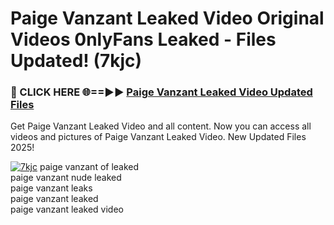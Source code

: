 # Paige Vanzant Leaked Video Original Videos 0nlyFans Leaked - Files Updated! (7kjc)

<h3>🔴 CLICK HERE 🌐==►► <a href="https://tinyurl.com/4seja8ks" rel="nofollow">Paige Vanzant Leaked Video Updated Files</a></h3>

Get Paige Vanzant Leaked Video and all content. Now you can access all videos and pictures of Paige Vanzant Leaked Video. New Updated Files 2025!

[![7kjc](https://i.imgur.com/EWjZXRe.gif)](https://tinyurl.com/4seja8ks)
paige vanzant of leaked<br>
paige vanzant nude leaked<br>
paige vanzant leaks<br>
paige vanzant leaked<br>
paige vanzant leaked video